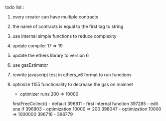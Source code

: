 todo list :
1. every creator can have multiple contracts
2. the name of contracts is equal to the first tag to string
3. use internal simple functions to reduce complexity
4. update compiler 17 => 19
5. update the ethers library to version 6
6. use gasEstimator
7. rewrite javascript test in ethers_v6 format to run functions
8. optimize 1155 functionality to decrease the gas on mainnet
    - optimizer runs 200 => 10000

    firstFreeCollect() 
        - default 396611
        - first internal function 397285
        - edit one if 396803
        - optimization 10000 => 200   398047
        - optimization 10000 => 1000000 396716
        - 396779